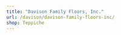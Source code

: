 ```yaml
---
title: "Davison Family Floors, Inc."
url: /davison/davison-family-floors-inc/
shop: Teppiche
---
```

